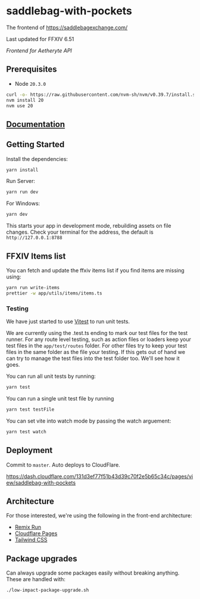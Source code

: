 # saddlebag-with-pockets

The frontend of https://saddlebagexchange.com/

Last updated for FFXIV 6.51

_Frontend for Aetheryte API_

## Prerequisites

- Node `20.3.0`

```bash
curl -o- https://raw.githubusercontent.com/nvm-sh/nvm/v0.39.7/install.sh | bash
nvm install 20
nvm use 20
```

## [Documentation](docs/INDEX.md)

## Getting Started

Install the dependencies:

```bash
yarn install
```

Run Server:

```bash
yarn run dev
```

For Windows:

```bash
yarn dev
```

This starts your app in development mode, rebuilding assets on file changes.
Check your terminal for the address, the default is `http://127.0.0.1:8788`

## FFXIV Items list

You can fetch and update the ffxiv items list if you find items are missing using:

```bash
yarn run write-items
prettier -w app/utils/items/items.ts
```

### Testing

We have just started to use [Vitest](https://vitest.dev) to run unit tests.

We are currently using the .test.ts ending to mark our test files for the test runner.
For any route level testing, such as action files or loaders keep your test files in the `app/test/routes` folder.
For other files try to keep your test files in the same folder as the file your testing. If this gets out of hand we can try to manage the test files into the test folder too. We'll see how it goes.

You can run all unit tests by running:

```bash
yarn test
```

You can run a single unit test file by running

```bash
yarn test testFile
```

You can set vite into watch mode by passing the watch arguement:

```bash
yarn test watch
```

<!-- ### Docker

Alternatively, you can use docker to run the server:

```bash
docker-compose up --build
```

Any subsequent runs will not require you to rebuild the images:

```bash
docker-compose up
```

> NOTE: any changes to the `Dockerfile` or dependencies will require you to rebuild the images.
 -->

## Deployment

Commit to `master`. Auto deploys to CloudFlare.

https://dash.cloudflare.com/131d3ef77f51b43d39c70f2e5b65c34c/pages/view/saddlebag-with-pockets

## Architecture

For those interested, we're using the following in the front-end architecture:

- [Remix Run](https://remix.run/)
- [Cloudflare Pages](https://pages.cloudflare.com/)
- [Tailwind CSS](https://tailwindcss.com/)

## Package upgrades

Can always upgrade some packages easily without breaking anything. These are handled with:

```
./low-impact-package-upgrade.sh
```
